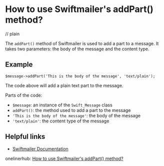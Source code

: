 # How to use Swiftmailer's addPart() method?
// plain

The `addPart()` method of Swiftmailer is used to add a part to a message. It takes two parameters: the body of the message and the content type.

## Example

```
$message->addPart('This is the body of the message', 'text/plain');
```

The code above will add a plain text part to the message.

Parts of the code:
- `$message`: an instance of the `Swift_Message` class
- `addPart()`: the method used to add a part to the message
- `'This is the body of the message'`: the body of the message
- `'text/plain'`: the content type of the message

## Helpful links
- [Swiftmailer Documentation](https://swiftmailer.symfony.com/docs/introduction.html)

onelinerhub: [How to use Swiftmailer's addPart() method?](https://onelinerhub.com/php-swiftmailer/how-to-use-swiftmailer-s-addpart---method)